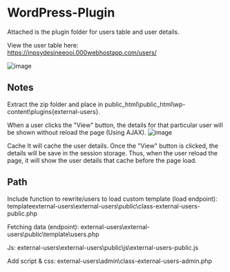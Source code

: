 # WordPress-Plugin

Attached is the plugin folder for users table and user details.

View the user table here: https://inpsydesineeooi.000webhostapp.com/users/

![image](https://user-images.githubusercontent.com/79394336/120064251-d58b3280-c09d-11eb-8536-12f08550a25b.png)

Notes
----------------------------------------------------------------------------------------------------------------------------------------------------------------
Extract the zip folder and place in public_html\public_html\wp-content\plugins\{external-users}.

When a user clicks the "View" button, the details for that particular user will be shown without reload the page (Using AJAX).
![image](https://user-images.githubusercontent.com/79394336/120064434-ae813080-c09e-11eb-949b-ca6eeba1d886.png)

Cache
It will cache the user details. Once the "View" button is clicked, the details will be save in the session storage. Thus, when the user reload the page, it will show the user details that cache before the page load.

Path
-----------------------------------------------------------------------------------------------------------------------------------------------------------------
Include function to rewrite/users to load custom template (load endpoint): templateexternal-users\external-users\public\class-external-users-public.php

Fetching data (endpoint): external-users\external-users\public\template\users.php

Js: external-users\external-users\public\js\external-users-public.js

Add script & css: external-users\admin\class-external-users-admin.php


